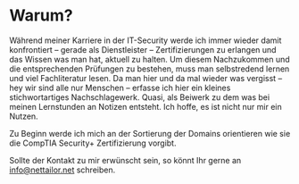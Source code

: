 Warum?
======

Während meiner Karriere in der IT-Security werde ich immer wieder damit konfrontiert – gerade als Dienstleister  – Zertifizierungen zu erlangen und das Wissen was man hat, aktuell zu halten. Um diesem Nachzukommen und die entsprechenden Prüfungen zu bestehen, muss man selbstredend lernen und viel Fachliteratur lesen. Da man hier und da mal wieder was vergisst – hey wir sind alle nur Menschen – erfasse ich hier  ein kleines stichwortartiges Nachschlagewerk. Quasi, als Beiwerk zu dem was bei meinen Lernstunden an Notizen entsteht. Ich hoffe, es ist nicht nur mir ein Nutzen.

Zu Beginn werde ich mich an der Sortierung der Domains orientieren wie sie die CompTIA Security+ Zertifizierung vorgibt.

Sollte der Kontakt zu mir erwünscht sein, so könnt Ihr gerne an info@nettailor.net schreiben.